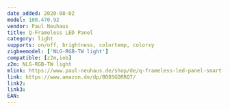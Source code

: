 ```yaml
---
date_added: 2020-08-02
model: 100.470.92
vendor: Paul Neuhaus 
title: Q-Frameless LED Panel
category: light
supports: on/off, brightness, colortemp, colorxy
zigbeemodel: ['NLG-RGB-TW light']
compatible: [z2m,iob]
z2m: NLG-RGB-TW light
mlink: https://www.paul-neuhaus.de/shop/de/q-frameless-led-panel-smart-home-45x45cm.html
link: https://www.amazon.de/dp/B085GDRRQ7/
link2: 
link3: 
EAN: 
---
```

